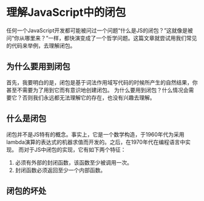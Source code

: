 # 理解JavaScript中的闭包


任何一个JavaScript开发都可能被问过一个问题“什么是JS的闭包？”这就像是被问“你从哪里来？”一样，都快演变成了一个哲学问题。这篇文章就尝试用我们常见的代码来举例，去理解闭包。

## 为什么要用到闭包
首先，我要明白的是，闭包是基于词法作用域写代码的时候所产生的自然结果，你甚至不需要为了用到它而有意识地创建闭包。
为什么要用到闭包？什么情况会需要它？否则我们永远都无法理解它的存在，也没有兴趣去理解。


## 什么是闭包
闭包并不是JS特有的概念。事实上，它是一个数学构造，于1960年代为采用lambda演算的表达式的机器求值而开发的。之后，在1970年代在编程语言中实现。
而对于JS中闭包的实现，它有如下两个特征：
1. 必须有外部的封闭函数，该函数至少被调用一次。
2. 封闭函数必须返回至少一个内部函数。

## 闭包的坏处

